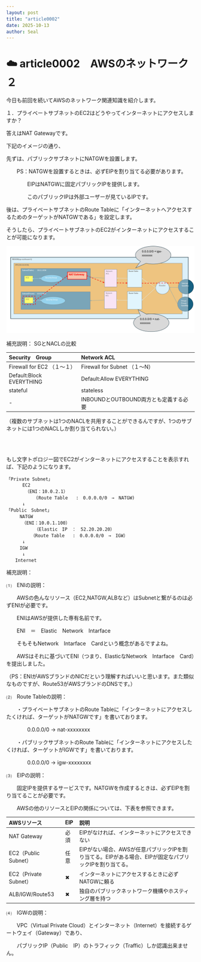 ```yaml
---
layout: post
title: "article0002"
date: 2025-10-13
author: Seal
---
```



# ☁️ article0002　AWSのネットワーク２


今日も前回を続いてAWSのネットワーク関連知識を紹介します。

１．プライベートサブネットのEC2はどうやってインターネットにアクセスしますか？

答えはNAT Gatewayです。

下記のイメージの通り、

先ずは、パブリックサブネットにNATGWを設置します。

　　PS：NATGWを設置するときは、必ずEIPを割り当てる必要があります。
  
　　　　EIPはNATGWに固定パブリックIPを提供します。
    
　　　　このパブリックIPは外部ユーザーが見ているIPです。

後は、プライベートサブネットのRoute Tableに「インターネットへアクセスするためのターゲットがNATGWである」を設定します。

そうしたら、プライベートサブネットのEC2がインターネットにアクセスすることが可能になります。

![プライベートサブネットのEC2の通信フロー]( /assets/images/0002-1.png )

補充説明：
SGとNACLの比較

| Security　Group | Network ACL |
|:------------------------|:--------------------------|
| Firewall for EC2 （１～１）| Firewall for Subnet （１～N）| 
| Default:Block EVERYTHING | Default:Allow EVERYTHING | 
| stateful  | stateless | 
| - | INBOUNDとOUTBOUND両方とも定義する必要 | 

（複数のサブネットは1つのNACLを共用することができるんですが、1つのサブネットには1つのNACLしか割り当てられない。）

<br><br>

もし文字トポロジー図でEC2がインターネットにアクセスすることを表示すれば、下記のようになります。


```text
「Private Subnet」
      EC2     
       （ENI：10.0.2.1）    
           (Route Table   :　0.0.0.0/0　→　NATGW)           
      ↓     
「Public　Subnet」
　　　NATGW
　　　　（ENI：10.0.1.100）
        　　（Elastic　IP　：　52.20.20.20）
　　　　　　（Route Table   :　0.0.0.0/0　→　IGW） 
      ↓
　　　IGW
      ↓
　　Internet
```


補充説明：

⑴　ENIの説明：

　　AWSの色んなリソース（EC2,NATGW,ALBなど）はSubnetと繋がるのは必ずENIが必要です。
  
　　ENIはAWSが提供した専有名前です。
  
　　ENI　＝　Elastic　Network　Intarface

　　そもそもNetwork　Intarface　Cardという概念があるですよね。
  
　　AWSはそれに基づいてENI（つまり、ElasticなNetwork　Intarface　Card）を提出しました。
  
  （PS：ENIがAWSブランドのNICだという理解すればいいと思います。また類似なものですが、Route53がAWSブランドのDNSです。）

⑵　Route Tableの説明：

　　・プライベートサブネットのRoute Tableに「インターネットにアクセスしたくければ、ターゲットがNATGWです」を書いております。
  
　　　　0.0.0.0/0 → nat-xxxxxxxx

　　・パブリックサブネットのRoute Tableに「インターネットにアクセスしたくければ、ターゲットがIGWです」を書いております。
  
　　　　0.0.0.0/0 → igw-xxxxxxxx

⑶　EIPの説明：

　　固定IPを提供するサービスです。NATGWを作成するときは、必ずEIPを割り当てることが必要です。
  
　　AWSの他のリソースとEIPの関係については、下表を参照できます。

| AWSリソース | EIP | 説明 | 
|:------------------------|:----------------|:---------------------------------------------------------|
| NAT Gateway | 必須 | EIPがなければ、インターネットにアクセスできない|
| EC2（Public　Subnet） | 任意 | EIPがない場合、AWSが任意パブリックIPを割り当てる。EIPがある場合、EIPが固定なパブリックIPを割り当てる。　|
| EC2（Private　Subnet）  | ✖ | インターネットにアクセスするときに必ずNATGWに頼る |
| ALB/IGW/Route53 | ✖ | 独自のパブリックネットワーク機構やホスティング層を持つ |


⑷　IGWの説明：

　　VPC（Virtual Private Cloud）とインターネット（Internet）を接続するゲートウェイ（Gateway）であり、
  
　　パブリックIP（Public　IP）のトラフィック（Traffic）しか認識出来ません。

